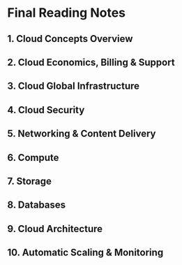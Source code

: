 # Final Reading Notes

## 1. Cloud Concepts Overview

## 2. Cloud Economics, Billing & Support

## 3. Cloud Global Infrastructure

## 4. Cloud Security

## 5. Networking & Content Delivery

## 6. Compute

## 7. Storage

## 8. Databases

## 9. Cloud Architecture

## 10. Automatic Scaling & Monitoring
